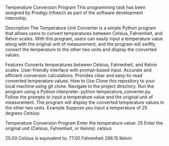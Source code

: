 Temperature Conversion Program This programming task has been assigned by Prodigy Infotech as part of the software development internship.

Description The Temperature Unit Converter is a simple Python program that allows users to convert temperatures between Celsius, Fahrenheit, and Kelvin scales. With this program, users can easily input a temperature value along with the original unit of measurement, and the program will swiftly convert the temperature to the other two units and display the converted values.

Features Converts temperatures between Celsius, Fahrenheit, and Kelvin scales. User-friendly interface with prompt-based input. Accurate and efficient conversion calculations. Provides clear and easy-to-read converted temperature values. How to Use Clone this repository to your local machine using git clone. Navigate to the project directory. Run the program using a Python interpreter: python temperature_converter.py. Follow the prompts to input a temperature value and the original unit of measurement. The program will display the converted temperature values in the other two units. Example Suppose you input a temperature of 25 degrees Celsius:

Temperature Conversion Program Enter the temperature value: 25 Enter the original unit (Celsius, Fahrenheit, or Kelvin): celsius

25.00 Celsius is equivalent to: 77.00 Fahrenheit 298.15 Kelvin
